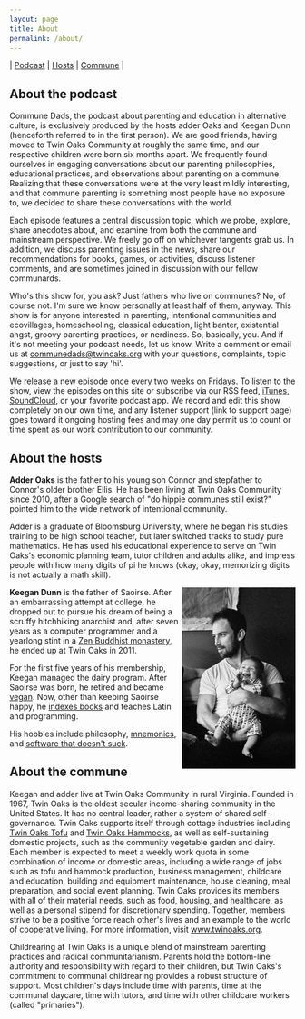 ```yaml
---
layout: page
title: About
permalink: /about/
---
```

\| [Podcast](#podcast) \| [Hosts](#hosts) \| [Commune](#community) \|

<a name="podcast"></a>
## About the podcast

Commune Dads, the podcast about parenting and education in alternative culture, is exclusively produced by the hosts adder Oaks and Keegan Dunn (henceforth referred to in the first person). We are good friends, having moved to Twin Oaks Community at roughly the same time, and our respective children were born six months apart. We frequently found ourselves in engaging conversations about our parenting philosophies, educational practices, and observations about parenting on a commune. Realizing that these conversations were at the very least mildly interesting, and that commune parenting is something most people have no exposure to, we decided to share these conversations with the world.

Each episode features a central discussion topic, which we probe, explore, share anecdotes about, and examine from both the commune and mainstream perspective. We freely go off on whichever tangents grab us. In addition, we discuss parenting issues in the news, share our recommendations for books, games, or activities, discuss listener comments, and are sometimes joined in discussion with our fellow communards.

Who's this show for, you ask? Just fathers who live on communes? No, of course not. I'm sure we know personally at least half of them, anyway. This show is for anyone interested in parenting,  intentional communities and ecovillages, homeschooling, classical education, light banter, existential angst, groovy parenting practices, or nerdiness. So, basically, you. And if it's not meeting your podcast needs, let us know. Write a comment or email us at communedads@twinoaks.org with your questions, complaints, topic suggestions, or just to say 'hi'.

We release a new episode once every two weeks on Fridays. To listen to the show, view the episodes on this site or subscribe via our RSS feed, [iTunes](https://itunes.apple.com/us/podcast/commune-dads/id1202869667?mt=2), [SoundCloud](http://www.soundcloud.com/communedads), or your favorite podcast app. We record and edit this show completely on our own time, and any listener support (link to support page) goes toward it ongoing hosting fees and may one day permit us to count or time spent as our work contribution to our community.

<a name="hosts"></a>
## About the hosts

**Adder Oaks** is the father to his young son Connor and stepfather to Connor's older brother Ellis. He has been living at Twin Oaks Community since 2010, after a Google search of "do hippie communes still exist?" pointed him to the wide network of intentional community.

Adder is a graduate of Bloomsburg University, where he began his studies training to be high school teacher, but later switched tracks to study pure mathematics. He has used his educational experience to serve on Twin Oaks's economic planning team, tutor children and adults alike, and impress people with how many digits of pi he knows (okay, okay, memorizing digits is not actually a math skill).

<img src="/assets/cdads_keegan.jpg" align="right" />**Keegan Dunn** is the father of Saoirse.  After an embarrassing attempt at college, he dropped out to pursue his dream of being a scruffy hitchhiking anarchist and, after seven years as a computer programmer and a yearlong stint in a [Zen Buddhist monastery](https://zmm.mro.org/), he ended up at Twin Oaks in 2011.

For the first five years of his membership, Keegan managed the dairy program.  After Saoirse was born, he retired and became [vegan](http://reducing-suffering.org/). Now, other than keeping Saoirse happy, he [indexes books](http://www.twinoakscommunity.org/book-indexing-intro) and teaches Latin and programming.

His hobbies include philosophy, [mnemonics](https://en.wikipedia.org/wiki/Method_of_loci), and [software that doesn't suck](http://www.suckless.org).

<a name="community"></a>
## About the commune
Keegan and adder live at Twin Oaks Community in rural Virginia. Founded in 1967, Twin Oaks is the oldest secular income-sharing community in the United States. It has no central leader, rather a system of shared self-governance. Twin Oaks supports itself through cottage industries including [Twin Oaks Tofu](http://www.twinoakscommunity.org/twin-oaks-soyfoods-tofu-and-more) and [Twin Oaks Hammocks](https://www.twinoakshammocks.com/), as well as self-sustaining domestic projects, such as the community vegetable garden and dairy. Each member is expected to meet a weekly work quota in some combination of income or domestic areas, including a wide range of jobs such as tofu and hammock production, business management, childcare and education, building and equipment maintenance, house cleaning, meal preparation, and social event planning. Twin Oaks provides its members with all of their material needs, such as food, housing, and healthcare, as well as a personal stipend for discretionary spending. Together, members strive to be a positive force reach other's lives and an example to the world of cooperative living. For more information, visit www.twinoaks.org.

Childrearing at Twin Oaks is a unique blend of mainstream parenting practices and radical communitarianism. Parents hold the bottom-line authority and responsibility with regard to their children, but Twin Oaks's commitment to communal childrearing provides a robust structure of support. Most children's days include time with parents, time at the communal daycare, time with tutors, and time with other childcare workers (called "primaries").

